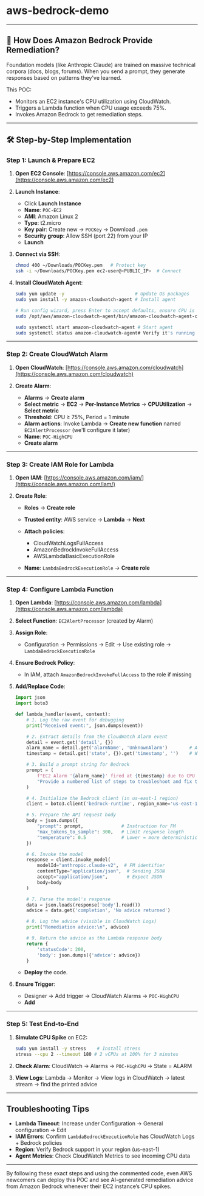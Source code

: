 # aws-bedrock-demo
---

## 🧠 How Does Amazon Bedrock Provide Remediation?

Foundation models (like Anthropic Claude) are trained on massive technical corpora (docs, blogs, forums). When you send a prompt, they generate responses based on patterns they've learned.

This POC:

- Monitors an EC2 instance's CPU utilization using CloudWatch.
- Triggers a Lambda function when CPU usage exceeds 75%.
- Invokes Amazon Bedrock to get remediation steps.

---

## 🛠️ Step-by-Step Implementation

### Step 1: Launch & Prepare EC2

1. **Open EC2 Console**: [https://console.aws.amazon.com/ec2](https://console.aws.amazon.com/ec2)
2. **Launch Instance**:

   * Click **Launch Instance**
   * **Name**: `POC-EC2`
   * **AMI**: Amazon Linux 2
   * **Type**: t2.micro
   * **Key pair**: Create new → `POCKey` → Download `.pem`
   * **Security group**: Allow SSH (port 22) from your IP
   * **Launch**
3. **Connect via SSH**:

   ```bash
   chmod 400 ~/Downloads/POCKey.pem   # Protect key
   ssh -i ~/Downloads/POCKey.pem ec2-user@<PUBLIC_IP>  # Connect
   ```
4. **Install CloudWatch Agent**:

   ```bash
   sudo yum update -y                          # Update OS packages
   sudo yum install -y amazon-cloudwatch-agent # Install agent

   # Run config wizard, press Enter to accept defaults, ensure CPU is enabled
   sudo /opt/aws/amazon-cloudwatch-agent/bin/amazon-cloudwatch-agent-config-wizard

   sudo systemctl start amazon-cloudwatch-agent # Start agent
   sudo systemctl status amazon-cloudwatch-agent# Verify it's running
   ```

---

### Step 2: Create CloudWatch Alarm

1. **Open CloudWatch**: [https://console.aws.amazon.com/cloudwatch](https://console.aws.amazon.com/cloudwatch)
2. **Create Alarm**:

   * **Alarms** → **Create alarm**
   * **Select metric** → **EC2** → **Per-Instance Metrics** → **CPUUtilization** → **Select metric**
   * **Threshold**: CPU ≥ 75%, Period = 1 minute
   * **Alarm actions**: Invoke Lambda → **Create new function** named `EC2AlertProcessor` (we'll configure it later)
   * **Name**: `POC-HighCPU`
   * **Create alarm**

---

### Step 3: Create IAM Role for Lambda

1. **Open IAM**: [https://console.aws.amazon.com/iam/](https://console.aws.amazon.com/iam/)
2. **Create Role**:

   * **Roles** → **Create role**
   * **Trusted entity**: AWS service → **Lambda** → **Next**
   * **Attach policies**:

     * CloudWatchLogsFullAccess
     * AmazonBedrockInvokeFullAccess
     * AWSLambdaBasicExecutionRole
   * **Name**: `LambdaBedrockExecutionRole` → **Create role**

---

### Step 4: Configure Lambda Function

1. **Open Lambda**: [https://console.aws.amazon.com/lambda](https://console.aws.amazon.com/lambda)
2. **Select Function**: `EC2AlertProcessor` (created by Alarm)
3. **Assign Role**:

   * Configuration → Permissions → Edit → Use existing role → `LambdaBedrockExecutionRole`
4. **Ensure Bedrock Policy**:

   * In IAM, attach `AmazonBedrockInvokeFullAccess` to the role if missing
5. **Add/Replace Code**:

   ```python
   import json
   import boto3

   def lambda_handler(event, context):
       # 1. Log the raw event for debugging
       print("Received event:", json.dumps(event))

       # 2. Extract details from the CloudWatch Alarm event
       detail = event.get('detail', {})
       alarm_name = detail.get('alarmName', 'UnknownAlarm')        # Alarm name
       timestamp = detail.get('state', {}).get('timestamp', '')    # When alarm fired

       # 3. Build a prompt string for Bedrock
       prompt = (
           f"EC2 Alarm '{alarm_name}' fired at {timestamp} due to CPU >= 75%. "
           "Provide a numbered list of steps to troubleshoot and fix this issue."
       )

       # 4. Initialize the Bedrock client (in us-east-1 region)
       client = boto3.client('bedrock-runtime', region_name='us-east-1')

       # 5. Prepare the API request body
       body = json.dumps({
           "prompt": prompt,              # Instruction for FM
           "max_tokens_to_sample": 300,   # Limit response length
           "temperature": 0.5             # Lower = more deterministic
       })

       # 6. Invoke the model
       response = client.invoke_model(
           modelId="anthropic.claude-v2",  # FM identifier
           contentType="application/json",  # Sending JSON
           accept="application/json",       # Expect JSON
           body=body
       )

       # 7. Parse the model's response
       data = json.loads(response['body'].read())
       advice = data.get('completion', 'No advice returned')

       # 8. Log the advice (visible in CloudWatch Logs)
       print("Remediation advice:\n", advice)

       # 9. Return the advice as the Lambda response body
       return {
           'statusCode': 200,
           'body': json.dumps({'advice': advice})
       }
   ```

   * **Deploy** the code.
6. **Ensure Trigger**:

   * Designer → Add trigger → CloudWatch Alarms → `POC-HighCPU`
   * **Add**

---

### Step 5: Test End-to-End

1. **Simulate CPU Spike** on EC2:

   ```bash
   sudo yum install -y stress    # Install stress
   stress --cpu 2 --timeout 180 # 2 vCPUs at 100% for 3 minutes
   ```
2. **Check Alarm**: CloudWatch → Alarms → `POC-HighCPU` → State = ALARM
3. **View Logs**: Lambda → Monitor → View logs in CloudWatch → latest stream → find the printed advice

---

## Troubleshooting Tips

* **Lambda Timeout**: Increase under Configuration → General configuration → Edit
* **IAM Errors**: Confirm `LambdaBedrockExecutionRole` has CloudWatch Logs + Bedrock policies
* **Region**: Verify Bedrock support in your region (us-east-1)
* **Agent Metrics**: Check CloudWatch Metrics to see incoming CPU data

---

By following these exact steps and using the commented code, even AWS newcomers can deploy this POC and see AI-generated remediation advice from Amazon Bedrock whenever their EC2 instance’s CPU spikes.
